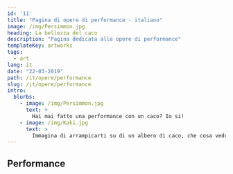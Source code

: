 ```yaml
---
id: '11'
title: "Pagina di opere di performance - italiano"
image: /img/Persimmon.jpg
heading: La bellezza del caco
description: "Pagina dedicata alle opere di performance"
templateKey: artworks
tags:
  - art
lang: it
date: "22-03-2019"
path: /it/opere/performance
slug: /it/opere/performance
intro:
  blurbs:
    - image: /img/Persimmon.jpg
      text: >
        Hai mai fatto una performance con un caco? Io si!
    - image: /img/Kaki.jpg
      text: >
        Immagina di arrampicarti su di un albero di caco, che cosa vedresti una volta in cima?
---
```


## Performance
